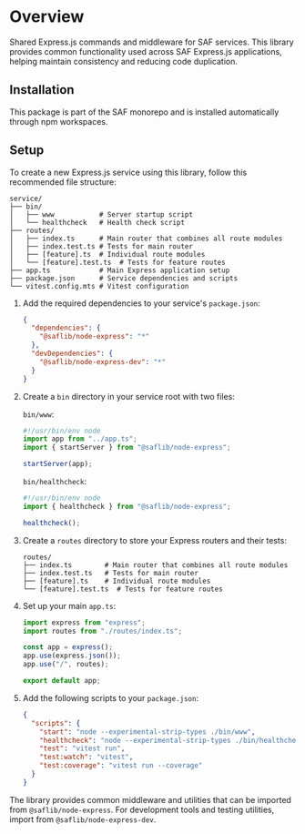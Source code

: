 # Overview

Shared Express.js commands and middleware for SAF services. This library provides common functionality used across SAF Express.js applications, helping maintain consistency and reducing code duplication.

## Installation

This package is part of the SAF monorepo and is installed automatically through npm workspaces.

## Setup

To create a new Express.js service using this library, follow this recommended file structure:

```
service/
├── bin/
│   ├── www           # Server startup script
│   └── healthcheck   # Health check script
├── routes/
│   ├── index.ts      # Main router that combines all route modules
│   ├── index.test.ts # Tests for main router
│   ├── [feature].ts  # Individual route modules
│   └── [feature].test.ts  # Tests for feature routes
├── app.ts            # Main Express application setup
├── package.json      # Service dependencies and scripts
└── vitest.config.mts # Vitest configuration
```

1. Add the required dependencies to your service's `package.json`:

   ```json
   {
     "dependencies": {
       "@saflib/node-express": "*"
     },
     "devDependencies": {
       "@saflib/node-express-dev": "*"
     }
   }
   ```

2. Create a `bin` directory in your service root with two files:

   `bin/www`:

   ```javascript
   #!/usr/bin/env node
   import app from "../app.ts";
   import { startServer } from "@saflib/node-express";

   startServer(app);
   ```

   `bin/healthcheck`:

   ```javascript
   #!/usr/bin/env node
   import { healthcheck } from "@saflib/node-express";

   healthcheck();
   ```

3. Create a `routes` directory to store your Express routers and their tests:

   ```
   routes/
   ├── index.ts        # Main router that combines all route modules
   ├── index.test.ts   # Tests for main router
   ├── [feature].ts    # Individual route modules
   └── [feature].test.ts  # Tests for feature routes
   ```

4. Set up your main `app.ts`:

   ```typescript
   import express from "express";
   import routes from "./routes/index.ts";

   const app = express();
   app.use(express.json());
   app.use("/", routes);

   export default app;
   ```

5. Add the following scripts to your `package.json`:
   ```json
   {
     "scripts": {
       "start": "node --experimental-strip-types ./bin/www",
       "healthcheck": "node --experimental-strip-types ./bin/healthcheck",
       "test": "vitest run",
       "test:watch": "vitest",
       "test:coverage": "vitest run --coverage"
     }
   }
   ```

The library provides common middleware and utilities that can be imported from `@saflib/node-express`. For development tools and testing utilities, import from `@saflib/node-express-dev`.

